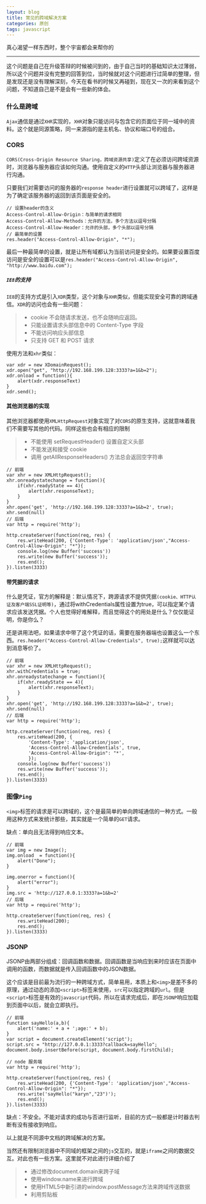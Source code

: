 ```yaml
---
layout: blog
title: 常见的跨域解决方案
categories: 原创
tags: javascript
---
```


真心渴望一样东西时，整个宇宙都会来帮你的

<!--more-->

* * *

这个问题是自己在升级答辩的时候被问到的，由于自己当时的基础知识太过薄弱，所以这个问题并没有完整的回答到位，当时候就对这个问题进行过简单的整理，但是发现还是没有理解深刻，今天在看书的时候又再碰到，现在又一次的来看到这个问题，不知道自己是不是会有一些新的体会。

### 什么是跨域

`Ajax`通信是通过`XHR`实现的，`XHR`对象只能访问与包含它的页面位于同一域中的资料。这个就是同源策略，同一来源指的是主机名、协议和端口号的组合。

### CORS

`CORS(Cross-Origin Resource Sharing，跨域资源共享)`定义了在必须访问跨域资源时，浏览器与服务器应该如何沟通。使用自定义的`HTTP`头部让浏览器与服务器进行沟通。

只要我们对需要访问的服务器的`response header`进行设置就可以跨域了，这样是为了确定该服务器的返回到该页面是安全的。

    // 设置header的含义
    Access-Control-Allow-Origin：与简单的请求相同
    Access-Control-Allow-Methods：允许的方法，多个方法以逗号分隔
    Access-Control-Allow-Header：允许的头部，多个头部以逗号分隔
    // 最简单的设置
    res.header("Access-Control-Allow-Origin", "*");

最后一种最简单的设置，就是让所有域都认为当前访问是安全的。如果要设置百度访问是安全的设置可以是`res.header("Access-Control-Allow-Origin", "http://www.baidu.com");`

##### `IE8`的支持

`IE8`的支持方式是引入`XDR`类型，这个对象与`XHR`类似，但能实现安全可靠的跨域通信。`XDR`的访问也会有一些问题：

> * cookie 不会随请求发送，也不会随响应返回。
> * 只能设置请求头部信息中的 Content-Type 字段
> * 不能访问响应头部信息
> * 只支持 GET 和 POST 请求

使用方法和`xhr`类似：

    var xdr = new XDomainRequest();
    xdr.open("get", "http://192.168.199.128:3333?a=1&b=2");
    xdr.onload = function(){
        alert(xdr.responseText)
    }
    xdr.send();

#### 其他浏览器的实现

其他浏览器都使用`XMLHttpRequest`对象实现了对`CORS`的原生支持，这就意味着我们不需要写其他的代码。同样这些也会有相应的限制

> * 不能使用 setRequestHeader() 设置自定义头部
> * 不能发送和接受 cookie
> * 调用 getAllResponseHeaders() 方法总会返回空字符串

    // 前端
    var xhr = new XMLHttpRequest();
    xhr.onreadystatechange = function(){
        if(xhr.readyState == 4){
            alert(xhr.responseText);
        }
    }
    xhr.open('get', 'http://192.168.199.128:3333?a=1&b=2', true);
    xhr.send(null)
    // 后端
    var http = require('http');

    http.createServer(function(req, res) {
        res.writeHead(200, {'Content-Type': 'application/json',"Access-Control-Allow-Origin": "*"});
        console.log(new Buffer('success'))
        res.write(new Buffer('success'));
        res.end();
    }).listen(3333)

#### 带凭据的请求

什么是凭证，官方的解释是：默认情况下，跨源请求不提供凭据`(cookie、HTTP认证及客户端SSL证明等)`，通过将withCredentials属性设置为true，可以指定某个请求应该发送凭据。个人也觉得好难解释，而且觉得这个的用处是什么？仅仅能证明，你是你么？

还是讲用法吧，如果请求中带了这个凭证的话，需要在服务器端也设置这么一个东西。`res.header("Access-Control-Allow-Credentials", true);`这样就可以达到消息等价了。

    // 前端
    var xhr = new XMLHttpRequest();
    xhr.withCredentials = true;
    xhr.onreadystatechange = function(){
        if(xhr.readyState == 4){
            alert(xhr.responseText);
        }
    }
    xhr.open('get', 'http://192.168.199.128:3333?a=1&b=2', true);
    xhr.send(null)
    // 后端
    var http = require('http');

    http.createServer(function(req, res) {
        res.writeHead(200, {
            'Content-Type': 'application/json',
            'Access-Control-Allow-Credentials', true,
            'Access-Control-Allow-Origin": "*',
            });
        console.log(new Buffer('success'))
        res.write(new Buffer('success'));
        res.end();
    }).listen(3333)


### 图像`Ping`

`<img>`标签的请求是可以跨域的，这个是最简单的单向跨域通信的一种方式。一般用这种方式来发统计那些，其实就是一个简单的`GET`请求。

缺点：单向且无法得到响应文本。

    // 前端
    var img = new Image();
    img.onload  = function(){
        alert("Done");
    }

    img.onerror = function(){
        alert("error");
    }
    img.src = 'http://127.0.0.1:3333?a=1&b=2'
    // 后端
    var http = require('http');

    http.createServer(function(req, res) {
        res.writeHead(200);
        res.end();
    }).listen(3333)

### JSONP

JSONP由两部分组成：回调函数和数据。回调函数是当响应到来时应该在页面中调用的函数，而数据就是传入回调函数中的JSON数据。

这个应该是目前最为流行的一种跨域方式，简单易用，本质上和`<img>`是差不多的原理，通过动态的添加`<script>`标签来使用，`src`可以指定跨域的`url`。但是`<script>`标签是有效的`javascript`代码，所以在请求完成后，即在`JSONP`响应加载到页面中以后，就会立即执行。

    // 前端
    function sayHello(a,b){
        alert('name:' + a + ';age:' + b);
    }
    var script = document.createElement('script');
    script.src = "http://127.0.0.1:3333?callback=sayHello";
    document.body.insertBefore(script, document.body.firstChild);

    // node 服务端
    var http = require('http');

    http.createServer(function(req, res) {
        res.writeHead(200, {'Content-Type': 'application/json',"Access-Control-Allow-Origin": "*"});
        res.write('sayHello("karyn","23")');
        res.end();
    }).listen(3333)

缺点：不安全。不能对请求的成功与否进行监听，目前的方式一般都是计时器去判断有没有接收到响应。

以上就是不同源中文档的跨域解决的方案。

当然还有限制浏览器中不同域的框架之间的`js`交互的，就是`iframe`之间的数据交互。对此也有一些方案。这里就不对此进行详细介绍了

> * 通过修改document.domain来跨子域
> * 使用window.name来进行跨域
> * 使用HTML5中新引进的window.postMessage方法来跨域传送数据
> * 利用剪贴板
